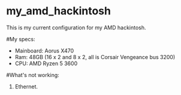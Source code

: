 # my_amd_hackintosh

This is my current configuration for my AMD hackintosh.

#My specs:
- Mainboard: Aorus X470
- Ram: 48GB (16 x 2 and 8 x 2, all is Corsair Vengeance bus 3200)
- CPU: AMD Ryzen 5 3600

#What's not working:
1. Ethernet.
